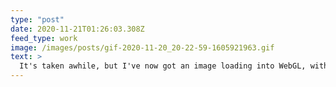 ```yaml
---
type: "post"
date: 2020-11-21T01:26:03.308Z
feed_type: work
image: /images/posts/gif-2020-11-20_20-22-59-1605921963.gif
text: >
  It's taken awhile, but I've now got an image loading into WebGL, with the ability to zoom, pan and draw a select box that is bounded by the edges.
---
```

